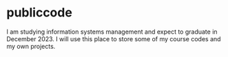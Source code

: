 # publiccode
I am studying information systems management and expect to graduate in December 2023.
I will use this place to store some of my course codes and my own projects. 

